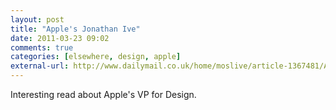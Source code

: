 ```yaml
---
layout: post  
title: "Apple's Jonathan Ive"  
date: 2011-03-23 09:02  
comments: true  
categories: [elsewhere, design, apple]
external-url: http://www.dailymail.co.uk/home/moslive/article-1367481/Apples-Jonathan-Ive-How-did-British-polytechnic-graduate-design-genius.html  
---
```


Interesting read about Apple's VP for Design.
